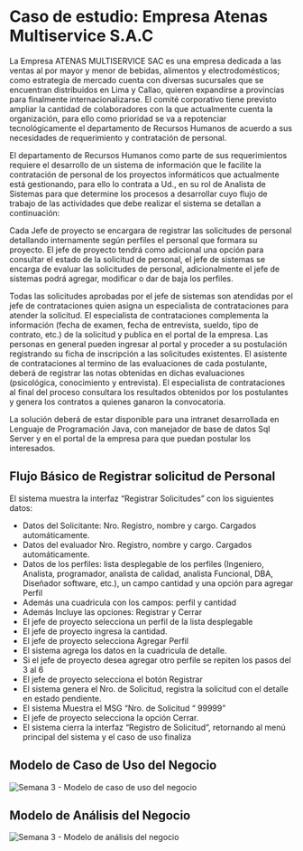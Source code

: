 # Caso de estudio: Empresa Atenas Multiservice S.A.C
La Empresa ATENAS MULTISERVICE SAC es una empresa dedicada a las ventas al por mayor y menor de bebidas, alimentos y electrodomésticos; como estrategia de mercado cuenta con diversas sucursales que se encuentran distribuidos en Lima y Callao, quieren expandirse a provincias para finalmente internacionalizarse. El comité corporativo tiene previsto ampliar la cantidad de colaboradores con la que actualmente cuenta la organización, para ello como prioridad se va a repotenciar tecnológicamente el departamento de Recursos Humanos de acuerdo a sus necesidades de requerimiento y contratación de personal.

El departamento de Recursos Humanos como parte de sus requerimientos requiere el desarrollo de un sistema de información que le facilite la contratación de personal de los proyectos informáticos que actualmente está gestionando, para ello lo contrata a Ud., en su rol de Analista de Sistemas para que determine los procesos a desarrollar cuyo flujo de trabajo de las actividades que debe realizar el sistema se detallan a continuación:

Cada Jefe de proyecto se encargara de registrar las solicitudes de personal detallando internamente según perfiles el personal que formara su proyecto. El jefe de proyecto tendrá como adicional una opción para consultar el estado de la solicitud de personal, el jefe de sistemas se encarga de evaluar las solicitudes de personal, adicionalmente el jefe de sistemas podrá agregar, modificar o dar de baja los perfiles.

Todas las solicitudes aprobadas por el jefe de sistemas son atendidas por el jefe de contrataciones quien asigna un especialista de contrataciones para atender la solicitud. El especialista de contrataciones complementa la información (fecha de examen, fecha de entrevista, sueldo, tipo de contrato, etc.) de la solicitud y publica en el portal de la empresa. Las personas en general pueden ingresar al portal y proceder a su postulación registrando su ficha de inscripción a las solicitudes existentes. El asistente de contrataciones al termino de las evaluaciones de cada postulante, deberá de registrar las notas obtenidas en dichas evaluaciones (psicológica, conocimiento y entrevista). El especialista de contrataciones al final del proceso consultara los resultados obtenidos por los postulantes y genera los contratos a quienes ganaron la convocatoria.

La solución deberá de estar disponible para una intranet desarrollada en Lenguaje de Programación Java, con manejador de base de datos Sql Server y en el portal de la empresa para que puedan postular los interesados. 
## Flujo Básico de Registrar solicitud de Personal
El sistema muestra la interfaz “Registrar Solicitudes” con los siguientes datos:
- Datos del Solicitante: Nro. Registro, nombre y cargo. Cargados automáticamente. 
- Datos del evaluador Nro. Registro, nombre y cargo. Cargados automáticamente.
- Datos de los perfiles: lista desplegable de los perfiles (Ingeniero, Analista, programador, analista de calidad, analista Funcional, DBA, Diseñador software, etc.), un campo cantidad y una opción para agregar Perfil 
- Además una cuadricula con los campos: perfil y cantidad
- Además Incluye las opciones: Registrar y Cerrar
- El jefe de proyecto selecciona un perfil de la lista desplegable
- El jefe de proyecto ingresa la cantidad.
- El jefe de proyecto selecciona Agregar Perfil
- El sistema agrega los datos en la cuadricula de detalle.
- Si el jefe de proyecto desea agregar otro perfile se repiten los pasos del 3 al 6
- El jefe de proyecto selecciona el botón Registrar
- El sistema genera el Nro. de Solicitud, registra la solicitud con el detalle en estado pendiente.
- El sistema Muestra el MSG “Nro. de Solicitud “ 99999”
- El jefe de proyecto selecciona la opción Cerrar.
- El sistema cierra la interfaz “Registro de Solicitud”, retornando al menú principal del sistema y el caso de uso finaliza
## Modelo de Caso de Uso del Negocio
![Semana 3 - Modelo de caso de uso del negocio](https://youtu.be/1hsXl3twwho?si=6SDeq4YVTc1VBpC1)
## Modelo de Análisis del Negocio
![Semana 3 - Modelo de análisis del negocio](https://youtu.be/n8jfuf1iJqI?si=EaWkdYu9PGd1JPtU)